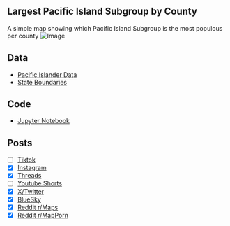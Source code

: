 ## Largest Pacific Island Subgroup by County
A simple map showing which Pacific Island Subgroup is the most populous per county
![Image](https://drive.google.com/uc?export=view&id=1Vqp059l6kmX9VWLpL9G7-xCPGY4GkXZ_)

## Data
* [Pacific Islander Data](https://data.census.gov/table/ACSDT5Y2023.B02019)
* [State Boundaries](https://www.census.gov/geographies/mapping-files/time-series/geo/carto-boundary-file.html)

## Code
* [Jupyter Notebook](FormatData.ipynb)

## Posts
- [ ] [Tiktok]()
- [x] [Instagram](https://www.instagram.com/p/DNqiHBiRz_u/)
- [x] [Threads](https://www.threads.com/@vinemapper/post/DNqiHi1x__l)
- [ ] [Youtube Shorts]()
- [x] [X/Twitter](https://x.com/VineMapper/status/1958934456208859486)
- [x] [BlueSky](https://bsky.app/profile/vinemapper.bsky.social/post/3lwyvy3i3wc25)
- [x] [Reddit r/Maps](https://www.reddit.com/r/Maps/comments/1mxbpax/largest_pacific_island_subgroup_by_county/)
- [x] [Reddit r/MapPorn](https://www.reddit.com/r/MapPorn/comments/1mxbpcx/largest_pacific_island_subgroup_by_county/)

